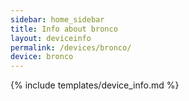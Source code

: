 ```yaml
---
sidebar: home_sidebar
title: Info about bronco
layout: deviceinfo
permalink: /devices/bronco/
device: bronco
---
```

{% include templates/device_info.md %}
